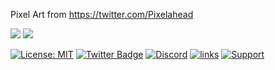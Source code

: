 


Pixel Art from https://twitter.com/Pixelahead 


[![](http://cf.way2muchnoise.eu/666539.svg)](https://www.curseforge.com/minecraft/mc-mods/potato-bread) 
[![](http://cf.way2muchnoise.eu/versions/666539.svg)](https://www.curseforge.com/minecraft/mc-mods/potato-bread)


[![License: MIT](https://img.shields.io/badge/License-MIT-green.svg)](https://opensource.org/licenses/MIT)
[![Twitter Badge](https://img.shields.io/badge/contact-twitter-blue.svg)](https://twitter.com/lothrazar)
[![Discord](https://img.shields.io/discord/749302798797242449.svg?label=&logo=discord&logoColor=ffffff&color=7389D8&labelColor=6A7EC2)](https://discord.gg/uWZ3jf56fV)
[![links](https://img.shields.io/badge/more-links-ff69b4.svg)](https://allmylinks.com/lothrazar)
[![Support](https://img.shields.io/badge/Patreon-Support-orange.svg?logo=Patreon)](https://www.patreon.com/Lothrazar)


